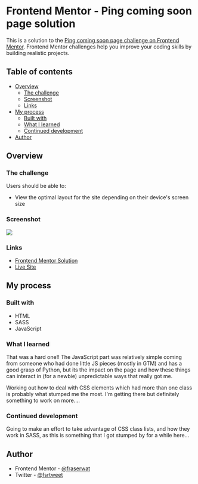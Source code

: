 # Frontend Mentor - Ping coming soon page solution

This is a solution to the [Ping coming soon page challenge on Frontend Mentor](https://www.frontendmentor.io/challenges/ping-single-column-coming-soon-page-5cadd051fec04111f7b848da). Frontend Mentor challenges help you improve your coding skills by building realistic projects.

## Table of contents

- [Overview](#overview)
  - [The challenge](#the-challenge)
  - [Screenshot](#screenshot)
  - [Links](#links)
- [My process](#my-process)
  - [Built with](#built-with)
  - [What I learned](#what-i-learned)
  - [Continued development](#continued-development)
- [Author](#author)

## Overview

### The challenge

Users should be able to:

- View the optimal layout for the site depending on their device's screen size

### Screenshot

![](./images/screencap.png)

### Links

- [Frontend Mentor Solution]()
- [Live Site](https://ping-coming-soon-validation.vercel.app/)

## My process

### Built with

- HTML
- SASS
- JavaScript

### What I learned

That was a hard one!! The JavaScript part was relatively simple coming from someone who had done little JS pieces (mostly in GTM) and has a good grasp of Python, but its the impact on the page and how these things can interact in (for a newbie) unpredictable ways that really got me.

Working out how to deal with CSS elements which had more than one class is probably what stumped me the most. I'm getting there but definitely something to work on more....

### Continued development

Going to make an effort to take advantage of CSS class lists, and how they work in SASS, as this is something that I got stumped by for a while here...

## Author

- Frontend Mentor - [@fraserwat](https://www.frontendmentor.io/profile/fraserwat)
- Twitter - [@fsrtweet](https://www.twitter.com/fsrtweet)
